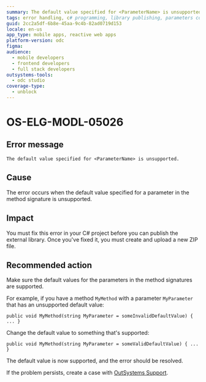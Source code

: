 ```yaml
---
summary: The default value specified for <ParameterName> is unsupported.
tags: error handling, c# programming, library publishing, parameters configuration, external libraries
guid: 2cc2a5df-6b8e-45aa-9c4b-82ad0719d153
locale: en-us
app_type: mobile apps, reactive web apps
platform-version: odc
figma:
audience:
  - mobile developers
  - frontend developers
  - full stack developers
outsystems-tools:
  - odc studio
coverage-type:
  - unblock
---
```


# OS-ELG-MODL-05026

## Error message

`The default value specified for <ParameterName> is unsupported.`

## Cause

The error occurs when the default value specified for a parameter in the method signature is unsupported.

## Impact

You must fix this error in your C# project before you can publish the external library. Once you've fixed it, you must create and upload a new ZIP file.

## Recommended action

Make sure the default values for the parameters in the method signatures are supported.

For example, if you have a method `MyMethod` with a parameter `MyParameter` that has an unsupported default value:

    public void MyMethod(string MyParameter = someInvalidDefaultValue) { ... }

Change the default value to something that's supported:

    public void MyMethod(string MyParameter = someValidDefaultValue) { ... }

The default value is now supported, and the error should be resolved.

If the problem persists, create a case with [OutSystems Support](https://www.outsystems.com/support/portal/open-support-case?ErrorCode=OS-ELG-MODL-05026).
